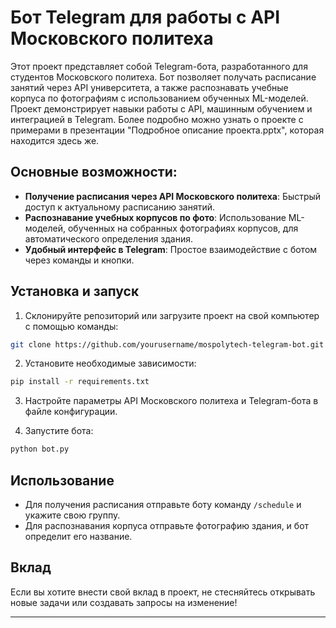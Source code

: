 # Бот Telegram для работы с API Московского политеха  

Этот проект представляет собой Telegram-бота, разработанного для студентов Московского политеха. Бот позволяет получать расписание занятий через API университета, а также распознавать учебные корпуса по фотографиям с использованием обученных ML-моделей. Проект демонстрирует навыки работы с API, машинным обучением и интеграцией в Telegram. Более подробно можно узнать о проекте с примерами в презентации "Подробное описание проекта.pptx", которая находится здесь же.

## Основные возможности:  

- **Получение расписания через API Московского политеха**: Быстрый доступ к актуальному расписанию занятий.  
- **Распознавание учебных корпусов по фото**: Использование ML-моделей, обученных на собранных фотографиях корпусов, для автоматического определения здания.  
- **Удобный интерфейс в Telegram**: Простое взаимодействие с ботом через команды и кнопки.  

## Установка и запуск  

1. Склонируйте репозиторий или загрузите проект на свой компьютер с помощью команды:  
```bash  
git clone https://github.com/yourusername/mospolytech-telegram-bot.git  
```  

2. Установите необходимые зависимости:  
```bash  
pip install -r requirements.txt  
```  

3. Настройте параметры API Московского политеха и Telegram-бота в файле конфигурации.  

4. Запустите бота:  
```bash  
python bot.py  
```  

## Использование  

- Для получения расписания отправьте боту команду `/schedule` и укажите свою группу.  
- Для распознавания корпуса отправьте фотографию здания, и бот определит его название.  

## Вклад  

Если вы хотите внести свой вклад в проект, не стесняйтесь открывать новые задачи или создавать запросы на изменение!  

--- 

